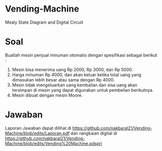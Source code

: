 # Vending-Machine
Mealy State Diagram and Digital Circuit
# Soal
Buatlah mesin penjual minuman otomatis dengan spesifikasi sebagai berikut :
 1. Mesin bisa menerima uang Rp 2000, Rp 3000, dan Rp 5000.
 2. Harga minuman Rp 4000, dan akan keluar ketika total uang yang dimasukan lebih besar atau sama dengan Rp 4000.
 3. Mesin tidak mengeluarkan uang kembalian dan sisa uang akan tersimpan di mesin yang dapat digunakan untuk pembelian berikutnya.
 4. Mesin dibuat dengan mesin Moore.
# Jawaban
Laporan Jawaban dapat dilihat di https://github.com/nakbaral21/Vending-Machine/blob/edits/Laporan.pdf
dan rangkaian digital di https://github.com/nakbaral21/Vending-Machine/blob/edits/Vending%20Machine.pdsprj
